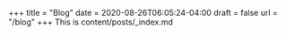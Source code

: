 +++
title = "Blog"
date = 2020-08-26T06:05:24-04:00
draft = false
url = "/blog"
+++
This is content/posts/_index.md